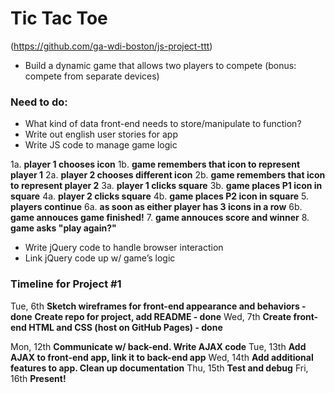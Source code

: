 # Tic Tac Toe

(https://github.com/ga-wdi-boston/js-project-ttt)

- Build a dynamic game that allows two players to compete (bonus: compete from separate devices)


### Need to do:

- What kind of data front-end needs to store/manipulate to function?
- Write out english user stories for app
- Write JS code to manage game logic

1a. **player 1 chooses icon**
1b. **game remembers that icon to represent player 1**
2a. **player 2 chooses different icon**
2b. **game remembers that icon to represent player 2**
3a. **player 1 clicks square**
3b. **game places P1 icon in square**
4a. **player 2 clicks square**
4b. **game places P2 icon in square**
5. **players continue**
6a. **as soon as either player has 3 icons in a row**
6b. **game annouces game finished!**
7. **game annouces score and winner**
8. **game asks "play again?"**


- Write jQuery code to handle browser interaction
- Link jQuery code up w/ game’s logic


### Timeline for Project #1

Tue, 6th  **Sketch wireframes for front-end appearance and behaviors - done**
          **Create repo for project, add README - done**
Wed, 7th  **Create front-end HTML and CSS (host on GitHub Pages) - done**

Mon, 12th **Communicate w/ back-end.  Write AJAX code**
Tue, 13th **Add AJAX to front-end app, link it to back-end app**
Wed, 14th **Add additional features to app.  Clean up documentation**
Thu, 15th **Test and debug**
Fri, 16th **Present!**
